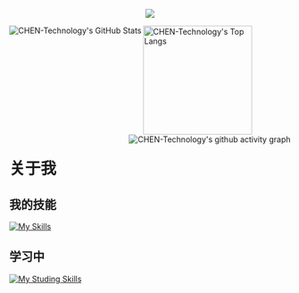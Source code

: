 <p align="center">
<img src="https://capsule-render.vercel.app/api?type=waving&color=timeGradient&height=300&&section=header&text=陈缘科技&fontSize=90&fontAlign=50&fontAlignY=30&desc=分享科技，分享生活。&descAlign=50&descSize=30&descAlignY=60&animation=twinkling" />
</p>
<a href="https://github.com/CHEN-Technology">
  <img align="left" alt="CHEN-Technology's GitHub Stats" src="https://github-readme-stats.chentech.asia/api?username=CHEN-Technology&theme=tokyonight&show_icons=true&locale=cn" />
</a
<a href="https://github.com/CHEN-Technology">
  <img align="center" alt="CHEN-Technology's Top Langs" height="195px" src="https://github-readme-stats.chentech.asia/api/top-langs/?username=CHEN-Technology&layout=compact&theme=tokyonight&locale=cn" />
</a>
<a href="https://github.com/CHEN-Technology">
  <img align="right" alt="CHEN-Technology's github activity graph" src="https://github-readme-activity-graph.vercel.app/graph?username=CHEN-Technology&theme=tokyo-night&area=true" />
</a>

# 关于我

## 我的技能

[![My Skills](https://skillicons.dev/icons?i=html,css,js,docker,linux,vscode,windows)](https://github.com/CHEN-Technology)

## 学习中

[![My Studing Skills](https://skillicons.dev/icons?i=cs,cpp,python,unreal)](https://github.com/CHEN-Technology)
